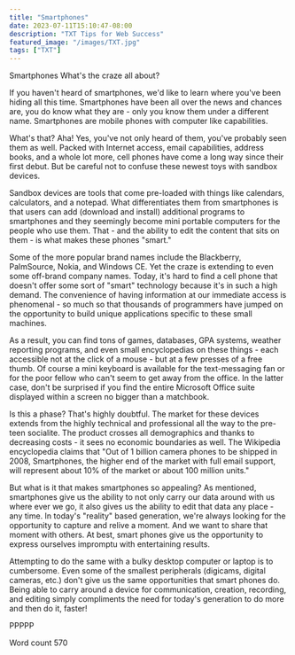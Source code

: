 ```yaml
---
title: "Smartphones"
date: 2023-07-11T15:10:47-08:00
description: "TXT Tips for Web Success"
featured_image: "/images/TXT.jpg"
tags: ["TXT"]
---
```


Smartphones
What's the craze all about?

If you haven't heard of smartphones, we'd like to learn where you've been hiding all this time. Smartphones have been all over the news and chances are, you do know what they are - only you know them under a different name. Smartphones are mobile phones with computer like capabilities. 

What's that? Aha! Yes, you've not only heard of them, you've probably seen them as well.  Packed with Internet access, email capabilities, address books, and a whole lot more, cell phones have come a long way since their first debut. But be careful not to confuse these newest toys with sandbox devices. 

Sandbox devices are tools that come pre-loaded with things like calendars, calculators, and a notepad. What differentiates them from smartphones is that users can add (download and install) additional programs to smartphones and they seemingly become mini portable computers for the people who use them. That - and the ability to edit the content that sits on them - is what makes these phones "smart."  

Some of the more popular brand names include the Blackberry, PalmSource, Nokia, and Windows CE. Yet the craze is extending to even some off-brand company names. Today, it's hard to find a cell phone that doesn't offer some sort of "smart" technology because it's in such a high demand. The convenience of having information at our immediate access is phenomenal - so much so that thousands of programmers have jumped on the opportunity to build unique applications specific to these small machines. 

As a result, you can find tons of games, databases, GPA systems, weather reporting programs, and even small encyclopedias on these things - each accessible not at the click of a mouse - but at a few presses of a free thumb. Of course a mini keyboard is available for the text-messaging fan or for the poor fellow who can't seem to get away from the office. In the latter case, don't be surprised if you find the entire Microsoft Office suite displayed within a screen no bigger than a matchbook. 

Is this a phase? That's highly doubtful. The market for these devices extends from the highly technical and professional all the way to the pre-teen socialite. The product crosses all demographics and thanks to decreasing costs - it sees no economic boundaries as well. The Wikipedia encyclopedia claims that "Out of 1 billion camera phones to be shipped in 2008, Smartphones, the higher end of the market with full email support, will represent about 10% of the market or about 100 million units."

But what is it that makes smartphones so appealing? As mentioned, smartphones give us the ability to not only carry our data around with us where ever we go, it also gives us the ability to edit that data any place - any time. In today's "reality" based generation, we're always looking for the opportunity to capture and relive a moment. And we want to share that moment with others. At best, smart phones give us the opportunity to express ourselves impromptu with entertaining results.

Attempting to do the same with a bulky desktop computer or laptop is to cumbersome. Even some of the smallest peripherals (digicams, digital cameras, etc.) don't give us the same opportunities that smart phones do. Being able to carry around a device for communication, creation, recording, and editing simply compliments the need for today's generation to do more and then do it, faster!

PPPPP

Word count 570

